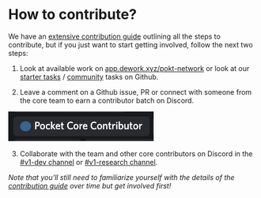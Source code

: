 # How to contribute?

We have an [extensive contribution guide](docs/contributing/CONTRIBUTING.md) outlining all the steps to contribute, but if you just want to start getting involved, follow the next two steps:

1. Look at available work on [app.dework.xyz/pokt-network](https://app.dework.xyz/pokt-network) or look at our [starter tasks](https://github.com/pokt-network/pocket/issues?q=is%3Aissue+is%3Aopen+sort%3Aupdated-desc+label%3A%22starter+task%22) / [community](https://github.com/pokt-network/pocket/issues?q=is%3Aissue+is%3Aopen+sort%3Aupdated-desc+label%3A%22community%22+) tasks on Github.

2. Leave a comment on a Github issue, PR or connect with someone from the core team to earn a contributor batch on Discord.

![](./badge.png)

3. Collaborate with the team and other core contributors on Discord in the [#v1-dev channel](https://discord.com/channels/553741558869131266/986789914379186226) or [#v1-research channel](https://discord.com/channels/553741558869131266/936666517498650644).

_Note that you'll still need to familiarize yourself with the details of the [contribution guide](docs/contributing/CONTRIBUTING.md) over time but get involved first!_

